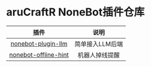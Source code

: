 # aruCraftR NoneBot插件仓库

| 插件 | 说明 |
| :----: | :----: |
| [nonebot-plugin-llm](./nonebot-plugin-llm) | 简单接入LLM后端 |
| [nonebot-offline-hint](./nonebot-offline-hint) | 机器人掉线提醒 |
